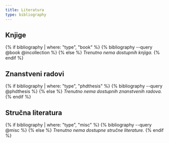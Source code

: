 ```yaml
---
title: Literatura
type: bibliography
---
```

## Knjige

{% if bibliography | where: "type", "book" %}
{% bibliography --query @book @incollection %}
{% else %}
*Trenutno nema dostupnih knjiga.*
{% endif %}

## Znanstveni radovi

{% if bibliography | where: "type", "phdthesis" %}
{% bibliography --query @phdthesis %}
{% else %}
*Trenutno nema dostupnih znanstvenih radova.*
{% endif %}

## Stručna literatura

{% if bibliography | where: "type", "misc" %}
{% bibliography --query @misc %}
{% else %}
*Trenutno nema dostupne stručne literature.*
{% endif %}
